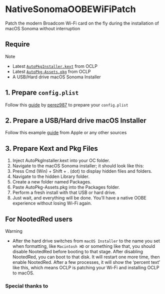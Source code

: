 # NativeSonomaOOBEWiFiPatch
Patch the modern Broadcom Wi-Fi card on the fly during the installation of macOS Sonoma without interruption

## Require

> [!NOTE]
> - Latest [`AutoPkgInstaller.kext`](https://github.com/dortania/OpenCore-Legacy-Patcher/blob/main/payloads/Kexts/Acidanthera/) from OCLP
> - Latest [`AutoPkg-Assets.pkg`](https://github.com/dortania/OpenCore-Legacy-Patcher/releases/latest/download/AutoPkg-Assets.pkg) from OCLP
> - A USB/Hard drive macOS Sonoma Installer

## 1. Prepare `config.plist`
Follow this [guide](https://github.com/perez987/Broadcom-wifi-back-on-macOS-Sonoma-by-OCLP) by [perez987](https://github.com/perez987) to prepare your `config.plist`
## 2. Prepare a USB/Hard drive macOS Installer
Follow this example [guide](https://support.apple.com/en-vn/101578) from Apple or any other sources

## 3. Prepare Kext and Pkg Files

1. Inject AutoPkgInstaller.kext into your OC folder.
2. Navigate to the macOS Sonoma installer; it should look like this:
3. Press Cmd (Win) + Shift + . (dot) to display hidden files and folders.
4. Navigate to the hidden Library folder.
5. Create a new folder named Packages.
6. Paste AutoPkg-Assets.pkg into the Packages folder.
7. Perform a fresh install with that USB or hard drive.
8. Just wait, and everything will be done. You’ll have a native OOBE experience without losing Wi-Fi again.

## For NootedRed users

> [!WARNING]
> - After the hard drive switches from `macOS Installer` to the name you set when formatting, like `Macintosh HD` or something like that, you should disable NootedRed before booting to that stage. After disabling NootedRed, you can boot to that disk. It will restart one more time, then enable NootedRed. After a few processes, it will show the ‘percent text’ like this, which means OCLP is patching your Wi-Fi and installing OCLP to macOS.

### Special thanks to
